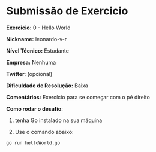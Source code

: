 # Submissão de Exercicio

**Exercicio:** 0 - Hello World

**Nickname:** leonardo-v-r

**Nível Técnico:** Estudante

**Empresa:** Nenhuma

**Twitter**: (opcional)

**Dificuldade de Resolução:** Baixa

**Comentários:** Exercício para se começar com o pé direito

**Como rodar o desafio**: 

1. tenha Go instalado na sua máquina

2. Use o comando abaixo: 
```bash
go run helloWorld.go
```